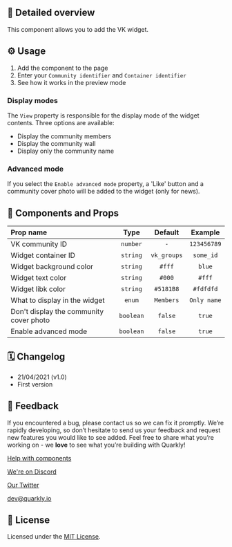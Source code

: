 ## 📖 Detailed overview

This component allows you to add the VK widget.

## ⚙️ Usage

1.  Add the component to the page
2.  Enter your `Community identifier` and `Container identifier`
3.  See how it works in the preview mode

### Display modes

The `View` property is responsible for the display mode of the widget contents. Three options are available:

-   Display the community members
-   Display the community wall
-   Display only the community name

### Advanced mode

If you select the `Enable advanced mode` property, a 'Like' button and a community cover photo will be added to the widget (only for news).

## 🧩 Components and Props

| Prop name                               |   Type    |   Default   |   Example   |
| :-------------------------------------- | :-------: | :---------: | :---------: |
| VK community ID                         | `number`  |     `-`     | `123456789` |
| Widget container ID                     | `string`  | `vk_groups` |  `some_id`  |
| Widget background color                 | `string`  |   `#fff`    |   `blue`    |
| Widget text color                       | `string`  |   `#000`    |   `#fff`    |
| Widget libk color                       | `string`  |  `#5181B8`  |  `#fdfdfd`  |
| What to display in the widget           |  `enum`   |  `Members`  | `Only name` |
| Don't display the community cover photo | `boolean` |   `false`   |   `true`    |
| Enable advanced mode                    | `boolean` |   `false`   |   `true`    |

## 🗓 Changelog

-   21/04/2021 (v1.0)
-   First version

## 📮 Feedback

If you encountered a bug, please contact us so we can fix it promptly. We’re rapidly developing, so don’t hesitate to send us your feedback and request new features you would like to see added. Feel free to share what you’re working on - we **love** to see what you’re building with Quarkly!

[Help with components](https://community.quarkly.io/c/requests/11)

[We're on Discord](https://discord.gg/SuF9vCMJGW)

[Our Twitter](https://twitter.com/quarklyapp)

[dev@quarkly.io](mailto:dev@quarkly.io)

## 📝 License

Licensed under the [MIT License](./LICENSE).

